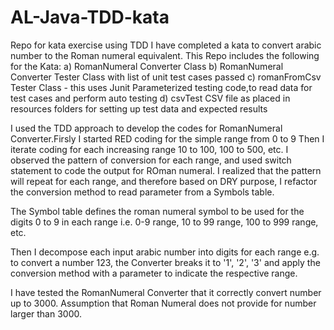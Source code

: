 # AL-Java-TDD-kata
Repo for kata exercise using TDD
I have completed a kata to convert arabic number to the Roman numeral equivalent.
This Repo includes the following for the Kata:
a) RomanNumeral Converter Class
b) RomanNumeral Converter Tester Class with list of unit test cases passed
c) romanFromCsv Tester Class - this uses Junit Parameterized testing code,to read data for test cases and perform auto testing
d) csvTest CSV file as placed in resources folders for setting up test data and expected results

I used the TDD approach to develop the codes for RomanNumeral Converter.Firsly I started RED coding for the simple range from 0 to 9
Then I iterate coding for each increasing range 10 to 100, 100 to 500, etc.
I observed the pattern of conversion for each range, and used switch statement to code the output for ROman numeral.
I realized that the pattern will repeat for each range, and therefore based on DRY purpose, I refactor the conversion method to read parameter from a Symbols table.

The Symbol table defines the roman numeral symbol to be used for the digits 0 to 9 in each range i.e. 0-9 range, 10 to 99 range, 100 to 999 range, etc.

Then I decompose each input arabic number into digits for each range e.g. to convert a number 123, the Converter breaks it to '1', '2', '3' and apply the conversion method with a parameter to indicate the respective range.

I have tested the RomanNumeral Converter that it correctly convert number up to 3000. Assumption that Roman Numeral does not provide for number larger than 3000.
